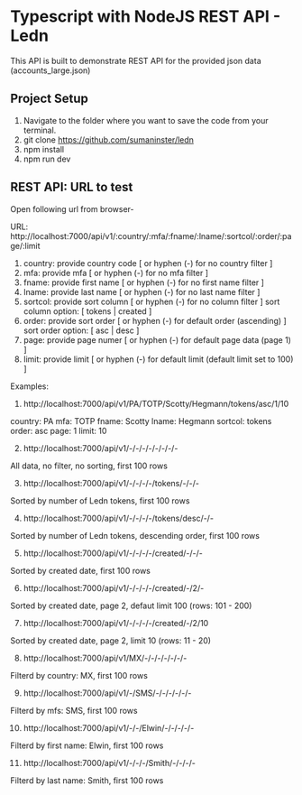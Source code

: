 # Typescript with NodeJS REST API - Ledn

This API is built to demonstrate REST API for the provided json data (accounts_large.json)

## Project Setup

1. Navigate to the folder where you want to save the code from your terminal.
2. git clone https://github.com/sumaninster/ledn
3. npm install
4. npm run dev


## REST API: URL to test

Open following url from browser-

URL: http://localhost:7000/api/v1/:country/:mfa/:fname/:lname/:sortcol/:order/:page/:limit

1. country: provide country code [ or hyphen (-) for no country filter ]
2. mfa: provide mfa [ or hyphen (-) for no mfa filter ]
3. fname: provide first name [ or hyphen (-) for no first name filter ]
4. lname: provide last name [ or hyphen (-) for no last name filter ]
5. sortcol: provide sort column [ or hyphen (-) for no column filter ]
    sort column option: [ tokens | created ]
6. order: provide sort order [ or hyphen (-) for default order (ascending) ]
    sort order option: [ asc | desc ]
7. page: provide page numer [ or hyphen (-) for default page data (page 1) ]
8. limit: provide limit [ or hyphen (-) for default limit (default limit set to 100) ]

Examples:

1. http://localhost:7000/api/v1/PA/TOTP/Scotty/Hegmann/tokens/asc/1/10

country: PA
mfa: TOTP
fname: Scotty
lname: Hegmann
sortcol: tokens
order: asc
page: 1
limit: 10

2. http://localhost:7000/api/v1/-/-/-/-/-/-/-/-

All data, no filter, no sorting, first 100 rows

3. http://localhost:7000/api/v1/-/-/-/-/tokens/-/-/-

Sorted by number of Ledn tokens, first 100 rows

4. http://localhost:7000/api/v1/-/-/-/-/tokens/desc/-/-

Sorted by number of Ledn tokens, descending order, first 100 rows

5. http://localhost:7000/api/v1/-/-/-/-/created/-/-/-

Sorted by created date, first 100 rows

6. http://localhost:7000/api/v1/-/-/-/-/created/-/2/-

Sorted by created date, page 2, defaut limit 100 (rows: 101 - 200)

7. http://localhost:7000/api/v1/-/-/-/-/created/-/2/10

Sorted by created date, page 2, limit 10 (rows: 11 - 20)

8. http://localhost:7000/api/v1/MX/-/-/-/-/-/-/-

Filterd by country: MX, first 100 rows

9. http://localhost:7000/api/v1/-/SMS/-/-/-/-/-/-

Filterd by mfs: SMS, first 100 rows

10. http://localhost:7000/api/v1/-/-/Elwin/-/-/-/-/-

Filterd by first name: Elwin, first 100 rows

11. http://localhost:7000/api/v1/-/-/-/Smith/-/-/-/-

Filterd by last name: Smith, first 100 rows